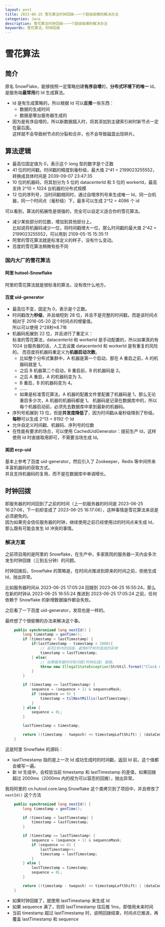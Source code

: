 ```yaml
---
layout: post
title: 2023-06-25 雪花算法时钟回拨——一个超级偷懒的解决办法
categories: Java
description: 雪花算法时钟回拨——一个超级偷懒的解决办法
keywords: 雪花算法，时钟回拨
---
```


# 雪花算法
## 简介
原名 SnowFlake，能够按照一定策略创建**有序自增**的，**分布式环境下的唯一** Id，是服务端**最常用**的 Id 生成算法。</br>
- Id 是有生成策略的，所以根据 Id 可以**反推**一些东西：
	- 数据的生成时间
	- 数据是哪台服务器生成的
- 因为是有序自增的，所以新数据插入时，将其添加到主键索引树时新节点一定在最后面。</br>
  这样就不会导致树节点的分裂和合并，也不会导致磁盘出现碎片。

## 算法逻辑

- 最高位固定值为 0，表示这个 long 型的数字是个正数
- 41 位的时间戳，时间戳的精度到毫秒级，最大值 2^41 = 2199023255552，转换成具体时间是 2039-09-07 23:47:35
- 10 位的机器码，将其划分为 5 位的 datacenterId 和 5 位的 workerId，最高支持 2^10 = 1024 台机器的分布式规模
- 12 位的序列号，当时间戳相同时，通过自增序列号来生成唯一 Id，同一台机器，同一个时间点（毫秒级）下，最多可以生成 2^12 = 4096 个 id

可以看到，算法的拓展性是很强的，完全可以自定义适合你的雪花算法。
- 减少某些部分的位数，增加到其他部分上。</br>
  比如说将机器码减少一位，将时间戳增大一位，那么时间戳的最大值 2^42 = 2199023255552，可以用到 2109-05-15 15:35:11
- 阿里的雪花算法就是标准定义的样子，没有什么变动。
- 百度的雪花算法稍微有些不同
	
### 国内大厂的雪花算法
#### 阿里 hutool-Snowflake
阿里的雪花算法就是很标准的算法，没有改什么地方。

#### 百度 uid-generator
- 最高位不变，固定为 0，表示是个正数。
- 时间戳改为**秒级**，并且缩短到 28 位，并且不是完整的时间戳，而是该时间点相对于 2016-05-20 这个时间点的增量值。</br>
  所以可以使用 2^28秒≈8.7年
- 机器码拓展到 22 位，并且进行了重定义：</br>
	标准的雪花算法，datacenterId 和 workerId 是手动配置的，所以如果真的有 1024 台服务器的话，人工去设置 datacenterId 和 workerId 是有重复的风险的。
	而百度将机器码重定义为**机器启动次数**。
	- 比如整个分布式集群中，A 机器是第一个启动，那在 A 重启之前，A 的机器码就是 1。
	- 之后 B 机器第二个启动，B 重启前，B 的机器码是 2。
	- 之后 A 重启，A 的机器码变为 3。
	- B 重启，B 的机器码变为 4。
	- ……
	- 如果是标准雪花算法，A 机器的配置文件里配置了机器码是 1，那么无论重启多少次，A 机器的机器码都是 1。
   机器码是记录在数据库中的，所以每个机器启动前，必须先去数据库中拿到最新的机器码。
- 序列号拓展到 13 位，但是**并发度降低了**，因为时间戳从毫秒级降到了秒级。</br>
  **每秒**可以生成 2^13 = 8192 个 Id
- 允许自定义时间戳、机器码、序列号的位数
- 在性能有要求的场合，可以使用 CachedUidGenerator：提前生产 Id，这样使用 Id 时直接取用即可，不需要当场生成 Id。

#### 美团 ecp-uid
基本上参考了百度 uid-generator，然后引入了 Zookeeper，Redis 等中间件来丰富机器码的获取方式。</br>
并且支持机器码的复用，而不是在数据库中单调增长。

## 时钟回拨
即服务器的时间回到了之前的时间（上一刻服务器的时间是 2023-06-25 16:27:06，下一刻却变成了 2023-06-25 16:17:06），这种事情是雪花算法来说是必须避免的。</br>
因为如果完全信任服务器的时钟，继续使用之前已经使用过的时间点来生成 Id，那么既有可能会发生 Id 冲突的事情。

### 解决方案
之前项目用的是阿里的 Snowflake，在生产中，多家医院的服务器一天内会多次发生时钟回拨（三到五分钟）的问题。

时钟回拨后，Snowflake 的策略是，在时间点推进到原来的时间之前，拒绝生成 Id，抛出异常。

比如服务器时间从 2023-06-25 17:05:24 回拨到 2023-06-25 16:55:24，那么在新的时钟从 2023-06-25 16:55:24 推进到 2023-06-25 17:05:24 之前，任何依赖于 Snowflake 的新增数据操作都会失败。

之后看了一下百度 uid-generator，发现也是一样的。

最终想了个很偷懒的办法来解决这个事。

```java
	public synchronized long nextId() {
		long timestamp = genTime();
		if (timestamp < lastTimestamp) {
			if(lastTimestamp - timestamp < 2000){
				// 容忍2秒内的回拨，避免NTP校时造成的异常
				timestamp = lastTimestamp;
			} else{
				// 如果服务器时间有问题(时钟后退) 报错。
				throw new IllegalStateException(StrUtil.format("Clock moved backwards. Refusing to generate id for {}ms", lastTimestamp - timestamp));
			}
		}

		if (timestamp == lastTimestamp) {
			sequence = (sequence + 1) & sequenceMask;
			if (sequence == 0) {
				timestamp = tilNextMillis(lastTimestamp);
			}
		} else {
			sequence = 0L;
		}

		lastTimestamp = timestamp;

		return ((timestamp - twepoch) << timestampLeftShift) | (dataCenterId << dataCenterIdShift) | (workerId << workerIdShift) | sequence;
	}
```

这是阿里 Snowflake 的源码：
- lastTimestamp 指的是上一次 Id 成功生成时的时间戳，返回 Id 前，这个值都会被写一遍。
- 新 Id 生成中，会校验当前 timestamp 和 lastTimestamp 的差值，如果回拨超过 2000ms（2000ms 内的视为可以容忍的回拨），抛出异常。

我将阿里的 cn.hutool.core.lang.Snowflake 这个类拷贝到了项目中，并且修改了 `nextId()` 这个方法
```java
    public synchronized long nextId() {
        long timestamp = genTime();

        if (timestamp < lastTimestamp) {
            timestamp = lastTimestamp;
        }

        if (timestamp == lastTimestamp) {
            sequence = (sequence + 1) & sequenceMask;
            if (sequence == 0) {
                lastTimestamp++;
                timestamp = lastTimestamp;
            }
        } else {
            lastTimestamp = timestamp;
            sequence = 0L;
        }

        return ((timestamp - twepoch) << timestampLeftShift) | (dataCenterId << dataCenterIdShift) | (workerId << workerIdShift) | sequence;
    }
```

- 如果时钟回拨了，就使用 lastTimestamp 来生成 Id
- 如果 sequence 满了，则将 lastTimestamp 往后推 1ms，即借用未来时间
- 当前 timestamp 超过 lastTimestamp 时，说明回拨结束，时间点已推进，再覆盖 lastTimestamp 和 sequence